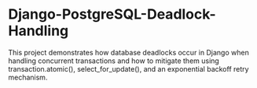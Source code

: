 # Django-PostgreSQL-Deadlock-Handling
This project demonstrates how database deadlocks occur in Django when handling concurrent transactions and how to mitigate them using transaction.atomic(), select_for_update(), and an exponential backoff retry mechanism.
